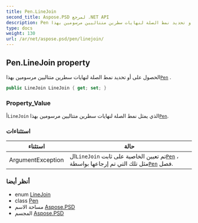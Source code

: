 ```yaml
---
title: Pen.LineJoin
second_title: Aspose.PSD لمرجع .NET API
description: Pen ملكية. الحصول على أو تحديد نمط الصلة لنهايات سطرين متتاليين مرسومين بهذاPen .
type: docs
weight: 130
url: /ar/net/aspose.psd/pen/linejoin/
---
```

## Pen.LineJoin property

الحصول على أو تحديد نمط الصلة لنهايات سطرين متتاليين مرسومين بهذا[`Pen`](../) .

```csharp
public LineJoin LineJoin { get; set; }
```

### Property_Value

أ`LineJoin` الذي يمثل نمط الصلة لنهايات سطرين متتاليين مرسومين بهذا[`Pen`](../).

### استثناءات

| استثناء | حالة |
| --- | --- |
| ArgumentException | ال`LineJoin` تم تعيين الخاصية على ثابت[`Pen`](../) ، مثل تلك التي تم إرجاعها بواسطة[`Pen`](../) فصل. |

### أنظر أيضا

* enum [LineJoin](../../linejoin/)
* class [Pen](../)
* مساحة الاسم [Aspose.PSD](../../pen/)
* المجسم [Aspose.PSD](../../../)


